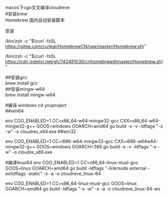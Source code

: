 macos下cgo交叉编译cloudreve  
#安装brew  
Homebrew 国内自动安装脚本

安装

/bin/zsh -c "$(curl -fsSL https://gitee.com/cunkai/HomebrewCN/raw/master/Homebrew.sh)"

/bin/zsh -c "$(curl -fsSL https://cdn.jsdelivr.net/gh/742481030/cnhomebrew@master/Homebrew.sh)"

##安装gcc  
brew install gcc  
##安装mingw-w64  
brew install mingw-w64  

#编译  windows
cd youproject  
##win64  

env CGO_ENABLED=1 CC=x86_64-w64-mingw32-gcc CXX=x86_64-w64-mingw32-g++ GOOS=windows GOARCH=amd64 go build -x -v -ldflags "-s -w" -o cloudrev_x64.exe
##win32

env CGO_ENABLED=1 CC=i686-w64-mingw32-gcc CXX=i686-w64w64-mingw32-g++ GOOS=windows GOARCH=386 go build -x -v -ldflags "-s -w" -o cloudre_x86.exe


#编译linux64
 env CGO_ENABLED=1 CC=x86_64-linux-musl-gcc GOOS=linux GOARCH=amd64 go build -ldflags "-linkmode external -extldflags -static" -x -a -o cloudreve_linux-64
 
 
 env CGO_ENABLED=1 CC=x86_64-linux-musl-gcc GOOS=linux GOARCH=amd64 go build -ldflags "-s -w" -x -a -o cloudreve_linux-64-ws

